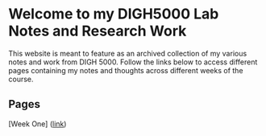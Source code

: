 # Welcome to my DIGH5000 Lab Notes and Research Work
This website is meant to feature as an archived collection of my various notes and work from DIGH 5000. Follow the links below to access different pages containing my notes and thoughts across different weeks of the course.
## Pages
[Week One] ([link](Week1.md))
